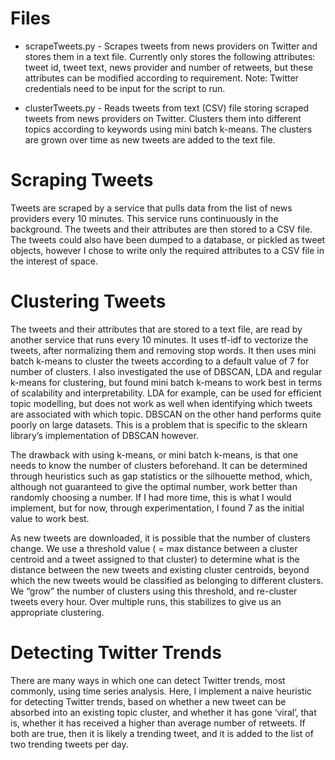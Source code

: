# Files
- scrapeTweets.py - Scrapes tweets from news providers on Twitter and stores them in a text file. Currently only stores the following attributes: tweet id, tweet text, news provider and number of retweets, but these attributes can be modified according to requirement. 
Note: Twitter credentials need to be input for the script to run.

- clusterTweets.py - Reads tweets from text (CSV) file storing scraped tweets from news providers on Twitter. Clusters them into different topics according to keywords using mini batch k-means. The clusters are grown over time as new tweets are added to the text file.

# Scraping Tweets
Tweets are scraped by a service that pulls data from the list of news providers every 10 minutes. This service runs continuously in the background. The tweets and their attributes are then stored to a CSV file. The tweets could also have been dumped to a database, or pickled as tweet objects, however I chose to write only the required attributes to a CSV file in the interest of space.

# Clustering Tweets
The tweets and their attributes that are stored to a text file, are read by another service that runs every 10 minutes. It uses tf-idf to vectorize the tweets, after normalizing them and removing stop words. It then uses mini batch k-means to cluster the tweets according to a default value of 7 for number of clusters. I also investigated the use of DBSCAN, LDA and regular k-means for clustering, but found mini batch k-means to work best in terms of scalability and interpretability. LDA for example, can be used for efficient topic modelling, but does not work as well when identifying which tweets are associated with which topic. DBSCAN on the other hand performs quite poorly on large datasets. This is a problem that is specific to the sklearn library’s implementation of DBSCAN however.

The drawback with using k-means, or mini batch k-means, is that one needs to know the number of clusters beforehand. It can be determined through heuristics such as gap statistics or the silhouette method, which, although not guaranteed to give the optimal number, work better than randomly choosing a number. If I had more time, this is what I would implement, but for now, through experimentation, I found 7 as the initial value to work best.

As new tweets are downloaded, it is possible that the number of clusters change. We use a threshold value ( = max distance between a cluster centroid and a tweet assigned to that cluster) to determine what is the distance between the new tweets and existing cluster centroids, beyond which the new tweets would be classified as belonging to different clusters. We “grow” the number of clusters using this threshold, and re-cluster tweets every hour. Over multiple runs, this stabilizes to give us an appropriate clustering.

# Detecting Twitter Trends
There are many ways in which one can detect Twitter trends, most commonly, using time series analysis. Here, I implement a naive heuristic for detecting Twitter trends, based on whether a new tweet can be absorbed into an existing topic cluster, and whether it has gone ‘viral’, that is, whether it has received a higher than average number of retweets.
If both are true, then it is likely a trending tweet, and it is added to the list of two trending tweets per day.


